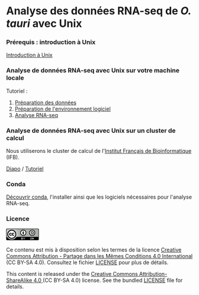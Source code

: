 # Analyse des données RNA-seq de *O. tauri* avec Unix

### Prérequis : introduction à Unix

[Introduction à Unix](https://omics-school.github.io/unix-tutorial/)

### Analyse de données RNA-seq avec Unix sur votre machine locale

Tutoriel :

1. [Préparation des données](1_preparation_donnees.md)
2. [Préparation de l'environnement logiciel](2_preparation_env_logiciel.md)
3. [Analyse RNA-seq](3_analyse_RNA-seq.md)

### Analyse de données RNA-seq avec Unix sur un cluster de calcul

Nous utiliserons le cluster de calcul de l'[Institut Français de Bioinformatique](https://www.france-bioinformatique.fr/cluster-ifb-core/) (IFB).

[Diapo](diapo_cluster) / [Tutoriel](cluster_IFB.md)


### Conda

[Découvrir conda](conda.md), l'installer ainsi que les logiciels nécessaires pour l'analyse RNA-seq.

### Licence

![](img/CC-BY-SA.png)

Ce contenu est mis à disposition selon les termes de la licence [Creative Commons Attribution - Partage dans les Mêmes Conditions 4.0 International](https://creativecommons.org/licenses/by-sa/4.0/deed.fr) (CC BY-SA 4.0). Consultez le fichier [LICENSE](LICENSE) pour plus de détails.

This content is released under the [Creative Commons Attribution-ShareAlike 4.0 ](https://creativecommons.org/licenses/by-sa/4.0/deed.en) (CC BY-SA 4.0) license. See the bundled [LICENSE](LICENSE) file for details.

